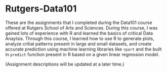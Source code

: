 # Rutgers-Data101
These are the assignments that I completed during the Data101 course offered at Rutgers School of Arts and Sciences. During this course, I was gained lots of experience with R and learned the basics of critical Data Anaylsis. Through this course, I learned how to use R to generate plots, analyze critial patterns present in large and small datasets, and create accurate prediction using machine learning libraries like `rpart` and the built in `predict` function present in R based on a given linear regression model.

(Assignment descriptions will be updated at a later time.)
